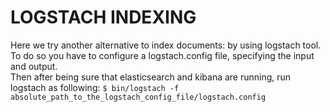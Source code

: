 # LOGSTACH INDEXING
Here we try another alternative to index documents: by using logstach tool.   
To do so you have to configure a logstach.config file, specifying the input and output.  
Then after being sure that elasticsearch and kibana are running, run logstach as following:
`$ bin/logstach -f absolute_path_to_the_logstach_config_file/logstach.config`
